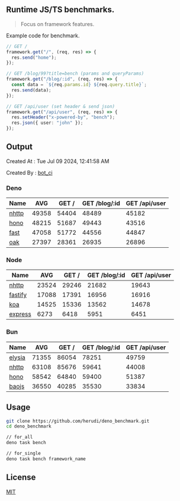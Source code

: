 ## Runtime JS/TS benchmarks.

> Focus on framework features.

Example code for benchmark.
```ts
// GET /
framework.get("/", (req, res) => {
  res.send("home");
});

// GET /blog/99?title=bench (params and queryParams)
framework.get("/blog/:id", (req, res) => {
  const data = `${req.params.id} ${req.query.title}`;
  res.send(data);
});

// GET /api/user (set header & send json)
framework.get("/api/user", (req, res) => {
  res.setHeader("x-powered-by", "bench");
  res.json({ user: "john" });
});
```

## Output
Created At : Tue Jul 09 2024, 12:41:58 AM

Created By : [bot_ci](https://github.com/herudi/deno_benchmarks/commits?author=github-actions%5Bbot%5D)


### Deno
|Name|AVG|GET /|GET /blog/:id|GET /api/user|
|----|----|----|----|----|
|[nhttp](https://github.com/nhttp/nhttp)|49358|54404|48489|45182|
|[hono](https://github.com/honojs/hono)|48215|51687|49443|43516|
|[fast](https://github.com/danteissaias/fast)|47058|51772|44556|44847|
|[oak](https://github.com/oakserver/oak)|27397|28361|26935|26896|
  


### Node
|Name|AVG|GET /|GET /blog/:id|GET /api/user|
|----|----|----|----|----|
|[nhttp](https://github.com/nhttp/nhttp)|23524|29246|21682|19643|
|[fastify](https://github.com/fastify/fastify)|17088|17391|16956|16916|
|[koa](https://github.com/koajs/koa)|14525|15336|13562|14678|
|[express](https://github.com/expressjs/express)|6273|6418|5951|6451|
  


### Bun
|Name|AVG|GET /|GET /blog/:id|GET /api/user|
|----|----|----|----|----|
|[elysia](https://github.com/elysiajs/elysia)|71355|86054|78251|49759|
|[nhttp](https://github.com/nhttp/nhttp)|63108|85676|59641|44008|
|[hono](https://github.com/honojs/hono)|58542|64840|59400|51387|
|[baojs](https://github.com/mattreid1/baojs)|36550|40285|35530|33834|
  



## Usage

```bash
git clone https://github.com/herudi/deno_benchmark.git
cd deno_benchmark

// for_all
deno task bench

// for_single
deno task bench framework_name
```

## License

[MIT](LICENSE)

